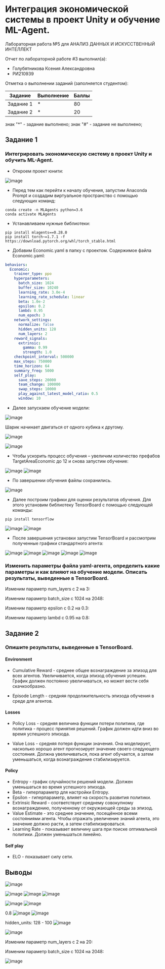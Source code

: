 # Интеграция экономической системы в проект Unity и обучение ML-Agent. 
Лабораторная работа №5 для АНАЛИЗ ДАННЫХ И ИСКУССТВЕННЫЙ ИНТЕЛЛЕКТ

Отчет по лабораторной работе #3 выполнил(а):
- Голубятникова Ксения Александровна
- РИ210939

Отметка о выполнении заданий (заполняется студентом):

| Задание | Выполнение | Баллы |
| ------ | ------ | ------ |
| Задание 1 | * | 80 |
| Задание 2 | * | 20 |

знак "*" - задание выполнено; знак "#" - задание не выполнено;


## Задание 1
### Интегрировать экономическую систему в проект Unity и обучить ML-Agent.

- Откроем проект юнити:

![image](https://user-images.githubusercontent.com/114469025/208484905-9c6c54c4-b182-44a1-b680-89ea50efa337.png)

- Перед тем как перейти к началу обучения, запустим Anaconda Prompt и создадим виртуальное пространство с помощью следующих команд:
```
conda create -n MLAgents python=3.6
conda activate MLAgents
```

- Устанавливаем нужные библиотеки:
```
pip install mlagents==0.28.0
pip install torch~=1.7.1 -f https://download.pytorch.org/whl/torch_stable.html

```
- Добавим Economic.yaml в папку с проектом. Содержимое файла Economic.yaml:

```yaml
behaviors:
  Economic:
    trainer_type: ppo
    hyperparameters:
      batch_size: 1024
      buffer_size: 10240
      learning_rate: 3.0e-4
      learning_rate_schedule: linear
      beta: 1.0e-2
      epsilon: 0.2
      lambd: 0.95
      num_epoch: 3      
    network_settings:
      normalize: false
      hidden_units: 128
      num_layers: 2
    reward_signals:
      extrinsic:
        gamma: 0.99
        strength: 1.0
    checkpoint_interval: 500000
    max_steps: 750000
    time_horizon: 64
    summary_freq: 5000
    self_play:
      save_steps: 20000
      team_change: 100000
      swap_steps: 10000
      play_against_latest_model_ratio: 0.5
      window: 10
```

- Далее запускаем обучение модели:

![image](https://user-images.githubusercontent.com/114469025/208480239-9cedf40c-0e9d-4a1b-9a12-dc7761f253e4.png)

Шарик начинает двигаться от одного кубика к другому.

![image](https://user-images.githubusercontent.com/114469025/208475491-2d849baa-c793-4f5f-86ec-dee72eed7d4d.png)

![image](https://user-images.githubusercontent.com/114469025/208475542-d6e0ceb4-049c-493f-bc84-1036e304bcd7.png)

- Чтобы ускорить процесс обучения – увеличим количество префабов TargetAreaEconomic до 12 и снова запустим обучение:

![image](https://user-images.githubusercontent.com/114469025/208480438-b089ed6f-83cb-4b0f-a864-2b6a0ed5aff4.png)
![image](https://user-images.githubusercontent.com/114469025/208480471-2a789d11-2921-448e-a78f-c3bb5048c00b.png)

- По завершении обучения файлы сохранились.

![image](https://user-images.githubusercontent.com/114469025/208476018-2bba1695-bfa1-492e-82c8-ea0e56bb45e2.png)


- Далее построим графики для оценки результатов обучения. Для этого установим библиотеку TensorBoard с помощью следующей команды:

```
pip install tensorflow
```
![image](https://user-images.githubusercontent.com/114469025/208482921-a6fa8681-5d90-403e-ac34-217d7d43da7c.png)
![image](https://user-images.githubusercontent.com/114469025/208482952-c0be5dbf-85a0-4ccb-b234-7810805239e3.png)

- После завершения установки запустим TensorBoard и рассмотрим полученные графики стандартного агента:

![image](https://user-images.githubusercontent.com/114469025/208483160-b85596c0-9974-4dd7-9801-d2244f0d5914.png)
![image](https://user-images.githubusercontent.com/114469025/208483396-014695fd-3777-4938-9dd3-378555c22c83.png)
![image](https://user-images.githubusercontent.com/114469025/208483541-8039c8e7-8d6d-49ee-9054-d22eb7c0ea63.png)
![image](https://user-images.githubusercontent.com/114469025/208483651-851055b5-fb8d-473e-9ddb-25fac46f6998.png)
![image](https://user-images.githubusercontent.com/114469025/208483884-5b2f9ff6-2bca-42df-a68b-098d3894361e.png)

### Изменить параметры файла yaml-агента, определить какие параметры и как влияют на обучение модели. Описать результаты, выведенные в TensorBoard.

Изменим параметр num_layers с 2 на 3:

Изменим параметр batch_size с 1024 на 2048:

Изменим параметр epsilon с 0.2 на 0.3:

Изменим параметр lambd с 0.95 на 0.8:


## Задание 2
### Опишите результаты, выведенные в TensorBoard.

#### Environment
- Cumulative Reward - среднее общее вознаграждение за эпизод для всех агентов. Увеличивается, когда эпизод обучения успешен. График должен постоянно увеличиваться, но может вести себя скачкообразно.

- Episode Length - средняя продолжительность эпизода обучения в среде для агентов.

#### Losses
- Policy Loss - средняя величина функции потери политики, где политика - процесс принятия решений. График должен идти вниз во время успешного эпизода.

- Value Loss - средняя потеря функции значения. Она моделирует, насколько хорошо агент прогнозирует значение своего следующего состояния. Должна увеличиваться, пока агент обучается, а затем уменьшаться, когда вознаграждение стабилизируется.

#### Policy

- Entropy - график случайности решений модели. Должен уменьшаться во время успешного эпизода. 
- Beta - гиперпараметр для настройки Entropy.
- Epsilon - гиперпараметр, влияет на скорость развития политики.
- Extrinsic Reward - соответствует среднему совокупному вознаграждению, полученному от окружающей среды за эпизод.
- Value Estimate - это среднее значение, посещённое всеми состояниями агента. Чтобы отражать увеличение знаний агента, это значение должно расти, а затем стабилизироваться.
- Learning Rate - показывает величину шага при поиске оптимальной политики. Должен уменьшаться линейно.

#### Self play
- ELO - показывает силу сети.

## Выводы


![image](https://user-images.githubusercontent.com/114469025/208624313-4d958c00-eb23-4c47-b02f-1e46c6b419e9.png)

![image](https://user-images.githubusercontent.com/114469025/208624517-600fa486-d226-4d35-8b9b-fd798142807e.png)
![image](https://user-images.githubusercontent.com/114469025/208624906-8fe3e942-4684-4508-9b0a-62ac6547fdd2.png)
![image](https://user-images.githubusercontent.com/114469025/208624936-8650bc1f-97ca-44ef-b75e-4b5bb7ccf866.png)

![image](https://user-images.githubusercontent.com/114469025/208625186-eef2e2b4-3d0c-4a5a-9a4b-ed3ca7bb43f3.png)
![image](https://user-images.githubusercontent.com/114469025/208625248-ea2d66d2-418a-4cba-9605-5a457023716e.png)

0.8
![image](https://user-images.githubusercontent.com/114469025/208625755-b5f64c92-3ce9-4f81-9249-e4815063d1d9.png)
![image](https://user-images.githubusercontent.com/114469025/208625796-516505e2-078e-4bb8-9399-076c785b43b1.png)

hidden_units: 128 - 100
![image](https://user-images.githubusercontent.com/114469025/208626323-4b1c9152-c042-4b57-84cb-52a6a9a2e64a.png)

![image](https://user-images.githubusercontent.com/114469025/208626288-80c5a3d4-d222-4922-8a82-e0612cd14fae.png)


Изменим параметр num_layers с 2 на 20:

Изменим параметр batch_size с 1024 на 2048:

![image](https://user-images.githubusercontent.com/114469025/208626997-9b0d6882-e167-4293-b058-182db9718b1f.png)
